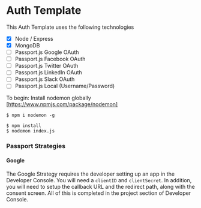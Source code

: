 # Auth Template

This Auth Template uses the following technologies

- [x] Node / Express
- [x] MongoDB
- [ ] Passport.js Google OAuth
- [ ] Passport.js Facebook OAuth
- [ ] Passport.js Twitter OAuth
- [ ] Passport.js LinkedIn OAuth
- [ ] Passport.js Slack OAuth
- [ ] Passport.js Local (Username/Password)

To begin:
Install nodemon globally
[https://www.npmjs.com/package/nodemon]

```
$ npm i nodemon -g
```

```
$ npm install
$ nodemon index.js
```

### Passport Strategies

#### Google

The Google Strategy requires the developer setting up an app in the Developer Console. You will need a `clientID` and `clientSecret`. In addition, you will need to setup the callback URL and the redirect path, along with the consent screen. All of this is completed in the project section of Developer Console.
